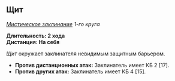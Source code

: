 ## Щит

*[Мистическое заклинание](../arcane.md) 1-го круга*

**Длительность: 2 хода**  
**Дистанция: На себя**

*Щит* окружает заклинателя невидимым защитным барьером.

- **Против дистанционных атак:** Заклинатель имеет КБ 2 [17].
- **Против других атак:** Заклинатель имеет КБ 4 [15].